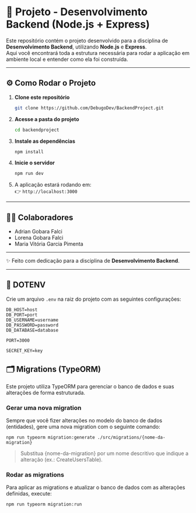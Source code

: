 # 🚀 Projeto - Desenvolvimento Backend (Node.js + Express)

Este repositório contém o projeto desenvolvido para a disciplina de **Desenvolvimento Backend**, utilizando **Node.js** e **Express**.  
Aqui você encontrará toda a estrutura necessária para rodar a aplicação em ambiente local e entender como ela foi construída.

---

## ⚙️ Como Rodar o Projeto
1. **Clone este repositório**  
   ```bash
   git clone https://github.com/DebugoDev/BackendProject.git
   ```

2. **Acesse a pasta do projeto**  
   ```bash
   cd backendproject
   ```

3. **Instale as dependências**  
   ```bash
   npm install
   ```

4. **Inicie o servidor**  
   ```bash
   npm run dev
   ```

5. A aplicação estará rodando em:  
   👉 `http://localhost:3000`

---

## 👨‍💻 Colaboradores

- Adrian Gobara Falci  
- Lorena Gobara Falci 
- Maria Vitória Garcia Pimenta

---

✨ Feito com dedicação para a disciplina de **Desenvolvimento Backend**.  

---

## 🔐 DOTENV

Crie um arquivo `.env` na raiz do projeto com as seguintes configurações:

```
DB_HOST=host
DB_PORT=port
DB_USERNAME=username
DB_PASSWORD=password
DB_DATABASE=database

PORT=3000

SECRET_KEY=key
```

## 🗂️ Migrations (TypeORM)

Este projeto utiliza TypeORM para gerenciar o banco de dados e suas alterações de forma estruturada.

### Gerar uma nova migration

Sempre que você fizer alterações no modelo do banco de dados (entidades), gere uma nova migration com o seguinte comando:

```
npm run typeorm migration:generate ./src/migrations/{nome-da-migration}
```
> Substitua {nome-da-migration} por um nome descritivo que indique a alteração (ex.: CreateUsersTable).


### Rodar as migrations

Para aplicar as migrations e atualizar o banco de dados com as alterações definidas, execute:

```
npm run typeorm migration:run
```